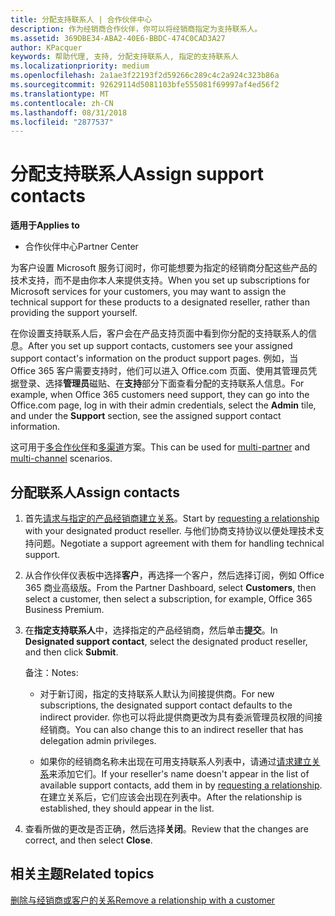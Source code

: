 ```yaml
---
title: 分配支持联系人 | 合作伙伴中心
description: 作为经销商合作伙伴，你可以将经销商指定为支持联系人。
ms.assetid: 369DBE34-ABA2-40E6-BBDC-474C0CAD3A27
author: KPacquer
keywords: 帮助代理, 支持, 分配支持联系人, 指定的支持联系人
ms.localizationpriority: medium
ms.openlocfilehash: 2a1ae3f22193f2d59266c289c4c2a924c323b86a
ms.sourcegitcommit: 92629114d5081103bfe555081f69997af4ed56f2
ms.translationtype: MT
ms.contentlocale: zh-CN
ms.lasthandoff: 08/31/2018
ms.locfileid: "2877537"
---
```

# <a name="assign-support-contacts"></a><span data-ttu-id="74b78-104">分配支持联系人</span><span class="sxs-lookup"><span data-stu-id="74b78-104">Assign support contacts</span></span>

**<span data-ttu-id="74b78-105">适用于</span><span class="sxs-lookup"><span data-stu-id="74b78-105">Applies to</span></span>**

-  <span data-ttu-id="74b78-106">合作伙伴中心</span><span class="sxs-lookup"><span data-stu-id="74b78-106">Partner Center</span></span>

<span data-ttu-id="74b78-107">为客户设置 Microsoft 服务订阅时，你可能想要为指定的经销商分配这些产品的技术支持，而不是由你本人来提供支持。</span><span class="sxs-lookup"><span data-stu-id="74b78-107">When you set up subscriptions for Microsoft services for your customers, you may want to assign the technical support for these products to a designated reseller, rather than providing the support yourself.</span></span>

<span data-ttu-id="74b78-108">在你设置支持联系人后，客户会在产品支持页面中看到你分配的支持联系人的信息。</span><span class="sxs-lookup"><span data-stu-id="74b78-108">After you set up support contacts, customers see your assigned support contact's information on the product support pages.</span></span> <span data-ttu-id="74b78-109">例如，当 Office 365 客户需要支持时，他们可以进入 Office.com 页面、使用其管理员凭据登录、选择**管理员**磁贴、在**支持**部分下面查看分配的支持联系人信息。</span><span class="sxs-lookup"><span data-stu-id="74b78-109">For example, when Office 365 customers need support, they can go into the Office.com page, log in with their admin credentials, select the **Admin** tile, and under the **Support** section, see the assigned support contact information.</span></span>

<span data-ttu-id="74b78-110">这可用于[多合作伙伴](multipartner.md)和[多渠道](multichannel.md)方案。</span><span class="sxs-lookup"><span data-stu-id="74b78-110">This can be used for [multi-partner](multipartner.md) and [multi-channel](multichannel.md) scenarios.</span></span> 

<a href="" id="assigncontacts"></a>
## <a name="assign-contacts"></a><span data-ttu-id="74b78-111">分配联系人</span><span class="sxs-lookup"><span data-stu-id="74b78-111">Assign contacts</span></span>

1.  <span data-ttu-id="74b78-112">首先[请求与指定的产品经销商建立关系](request-a-relationship-with-a-customer.md)。</span><span class="sxs-lookup"><span data-stu-id="74b78-112">Start by [requesting a relationship](request-a-relationship-with-a-customer.md) with your designated product reseller.</span></span> <span data-ttu-id="74b78-113">与他们协商支持协议以便处理技术支持问题。</span><span class="sxs-lookup"><span data-stu-id="74b78-113">Negotiate a support agreement with them for handling technical support.</span></span>

2.  <span data-ttu-id="74b78-114">从合作伙伴仪表板中选择**客户**，再选择一个客户，然后选择订阅，例如 Office 365 商业高级版。</span><span class="sxs-lookup"><span data-stu-id="74b78-114">From the Partner Dashboard, select **Customers**, then select a customer, then select a subscription, for example, Office 365 Business Premium.</span></span>

3.  <span data-ttu-id="74b78-115">在**指定支持联系人**中，选择指定的产品经销商，然后单击**提交**。</span><span class="sxs-lookup"><span data-stu-id="74b78-115">In  **Designated support contact**, select the designated product reseller, and then click **Submit**.</span></span> 

    <span data-ttu-id="74b78-116">备注：</span><span class="sxs-lookup"><span data-stu-id="74b78-116">Notes:</span></span> 
    
    *  <span data-ttu-id="74b78-117">对于新订阅，指定的支持联系人默认为间接提供商。</span><span class="sxs-lookup"><span data-stu-id="74b78-117">For new subscriptions, the designated support contact defaults to the indirect provider.</span></span> <span data-ttu-id="74b78-118">你也可以将此提供商更改为具有委派管理员权限的间接经销商。</span><span class="sxs-lookup"><span data-stu-id="74b78-118">You can also change this to an indirect reseller that has delegation admin privileges.</span></span>
    
    *  <span data-ttu-id="74b78-119">如果你的经销商名称未出现在可用支持联系人列表中，请通过[请求建立关系](request-a-relationship-with-a-customer.md)来添加它们。</span><span class="sxs-lookup"><span data-stu-id="74b78-119">If your reseller's name doesn't appear in the list of available support contacts, add them in by [requesting a relationship](request-a-relationship-with-a-customer.md).</span></span> <span data-ttu-id="74b78-120">在建立关系后，它们应该会出现在列表中。</span><span class="sxs-lookup"><span data-stu-id="74b78-120">After the relationship is established, they should appear in the list.</span></span>  

4.  <span data-ttu-id="74b78-121">查看所做的更改是否正确，然后选择**关闭**。</span><span class="sxs-lookup"><span data-stu-id="74b78-121">Review that the changes are correct, and then select **Close**.</span></span>

## <a name="related-topics"></a><span data-ttu-id="74b78-122">相关主题</span><span class="sxs-lookup"><span data-stu-id="74b78-122">Related topics</span></span>

[<span data-ttu-id="74b78-123">删除与经销商或客户的关系</span><span class="sxs-lookup"><span data-stu-id="74b78-123">Remove a relationship with a customer</span></span>](remove-a-relationship.md)